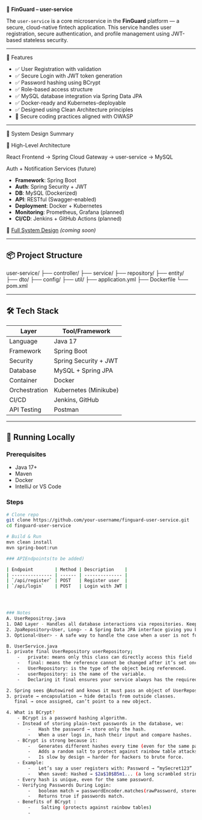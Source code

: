 🏦 **FinGuard – user-service**

The `user-service` is a core microservice in the **FinGuard** platform — a secure, cloud-native fintech application. This service handles user registration, secure authentication, and profile management using JWT-based stateless security.

---

🚀 Features

- ✅ User Registration with validation
- ✅ Secure Login with JWT token generation
- ✅ Password hashing using BCrypt
- ✅ Role-based access structure
- ✅ MySQL database integration via Spring Data JPA
- ✅ Docker-ready and Kubernetes-deployable
- ✅ Designed using Clean Architecture principles
- 🔐 Secure coding practices aligned with OWASP

---

🧠 System Design Summary

📐 High-Level Architecture


React Frontend → Spring Cloud Gateway → user-service → MySQL

Auth + Notification Services (future)


- **Framework**: Spring Boot
- **Auth**: Spring Security + JWT
- **DB**: MySQL (Dockerized)
- **API**: RESTful (Swagger-enabled)
- **Deployment**: Docker + Kubernetes
- **Monitoring**: Prometheus, Grafana (planned)
- **CI/CD**: Jenkins + GitHub Actions (planned)

📄 [Full System Design](docs/system-design.md) *(coming soon)*

---

## 📦 Project Structure

user-service/
├── controller/
├── service/
├── repository/
├── entity/
├── dto/
├── config/
├── util/
├── application.yml
├── Dockerfile
└── pom.xml


---

## 🛠️ Tech Stack

| Layer         | Tool/Framework        |
|---------------|------------------------|
| Language      | Java 17                |
| Framework     | Spring Boot            |
| Security      | Spring Security + JWT |
| Database      | MySQL + Spring JPA     |
| Container     | Docker                 |
| Orchestration | Kubernetes (Minikube)  |
| CI/CD         | Jenkins, GitHub        |
| API Testing   | Postman                |

---

## 🧪 Running Locally

### Prerequisites
- Java 17+
- Maven
- Docker
- IntelliJ or VS Code

### Steps
```bash
# Clone repo
git clone https://github.com/your-username/finguard-user-service.git
cd finguard-user-service

# Build & Run
mvn clean install
mvn spring-boot:run

### APIEndpoints(to be added)

| Endpoint        | Method | Description    |
| --------------- | ------ | -------------- |
| `/api/register` | POST   | Register user  |
| `/api/login`    | POST   | Login with JWT |




### Notes 
A. UserRepositroy.java 
1. DAO Layer - Handles all database interactions via repositories. Keeps persistence logic separate from business logic.
2. JpaRepository<User, Long> - A Spring Data JPA interface giving you built-in CRUD methods for the User entity with Long as the primary key
3. Optional<User> - A safe way to handle the case when a user is not found, without risking null

B. UserService.java
1. private final UserRepository userRepository;
    -   private: means only this class can directly access this field
    -   final: means the reference cannot be changed after it’s set once.
    -   UserRepository: is the type of the object being referenced.
    -   userRepository: is the name of the variable.
    -   Declaring it final ensures your service always has the required dependency.

2. Spring sees @Autowired and knows it must pass an object of UserRepository when creating UserService.
3. private → encapsulation → hide details from outside classes.
   final → once assigned, can’t point to a new object.

4. What is BCrypt?
    - BCrypt is a password hashing algorithm.
    - Instead of storing plain-text passwords in the database, we:
        -   Hash the password → store only the hash.
        -   When a user logs in, hash their input and compare hashes.
    - BCrypt is strong because it:
        -   Generates different hashes every time (even for the same password).
        -   Adds a random salt to protect against rainbow table attacks.
        -   Is slow by design → harder for hackers to brute force.
    - Example:
        -   Let’s say a user registers with: Password → “mySecret123”
        -   When saved: Hashed → $2a$10$B5m1... (a long scrambled string)
    - Every hash is unique, even for the same password.
    - Verifying Passwords During Login:
        -   boolean match = passwordEncoder.matches(rawPassword, storedHash);
        -   Returns true if passwords match.
    - Benefits of BCrypt :
        -    Salting (protects against rainbow tables)
        -    




